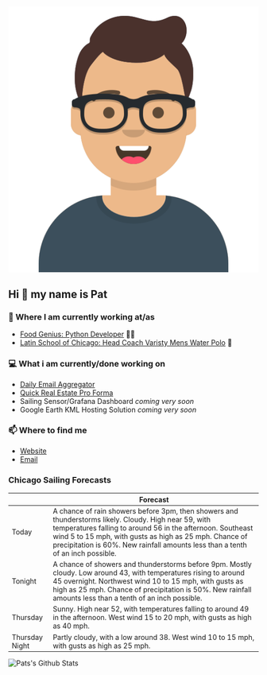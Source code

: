 [![Social banner for p-j-falconer](https://raw.githubusercontent.com/P-J-FALCONER/P-J-FALCONER/master/assets/avataaars.svg)](https://patfalconer.com/)
## Hi :wave: my name is Pat

### 💼 Where I am currently working at/as
- [Food Genius: Python Developer](https://getfoodgenius.com/) 🍔🐍
- [Latin School of Chicago: Head Coach Varisty Mens Water Polo](https://www.latinschool.org/) 🤽


### 💻 What i am currently/done working on
 - [Daily Email Aggregator](https://github.com/P-J-FALCONER/dott_daily_mail)
 - [Quick Real Estate Pro Forma](https://github.com/P-J-FALCONER/henry)
 - Sailing Sensor/Grafana Dashboard *coming very soon*
 - Google Earth KML Hosting Solution *coming very soon*

### 📫 Where to find me
 - [Website](https://patfalconer.com/)
 - [Email](mailto:patrick.j.falconer@gmail.com)


### Chicago Sailing Forecasts
|   | Forecast  |
|---|---|
| Today | A chance of rain showers before 3pm, then showers and thunderstorms likely. Cloudy. High near 59, with temperatures falling to around 56 in the afternoon. Southeast wind 5 to 15 mph, with gusts as high as 25 mph. Chance of precipitation is 60%. New rainfall amounts less than a tenth of an inch possible. |
| Tonight | A chance of showers and thunderstorms before 9pm. Mostly cloudy. Low around 43, with temperatures rising to around 45 overnight. Northwest wind 10 to 15 mph, with gusts as high as 25 mph. Chance of precipitation is 50%. New rainfall amounts less than a tenth of an inch possible. |
| Thursday | Sunny. High near 52, with temperatures falling to around 49 in the afternoon. West wind 15 to 20 mph, with gusts as high as 40 mph. |
| Thursday Night | Partly cloudy, with a low around 38. West wind 10 to 15 mph, with gusts as high as 25 mph. |

![Pats's Github Stats](https://github-readme-stats.vercel.app/api?username=p-j-falconer&show_icons=true&theme=radical)
